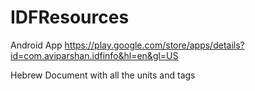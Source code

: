 # IDFResources

Android App https://play.google.com/store/apps/details?id=com.aviparshan.idfinfo&hl=en&gl=US

Hebrew Document with all the units and tags